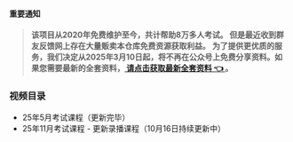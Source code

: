 #### 重要通知
>  **该项目从2020年免费维护至今，共计帮助8万多人考试。 但是最近收到群友反馈网上存在大量贩卖本仓库免费资源获取利益。**
>   **为了提供更优质的服务，我们决定从2025年3月10日起，将不再在公众号上免费分享资料。如果您需要最新的全套资料，[ 请点击获取最新全套资料 👈  ](https://91ke.cn/)。**  

### 视频目录
- 25年5月考试课程（更新完毕）
- 25年11月考试课程 - 更新录播课程（10月16日持续更新中）

